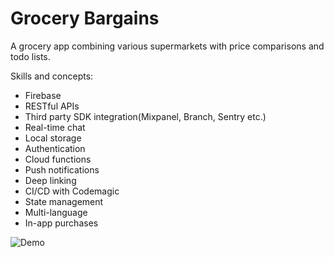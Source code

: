 # Grocery Bargains

A grocery app combining various supermarkets with price comparisons and todo lists.

Skills and concepts:
- Firebase
- RESTful APIs
- Third party SDK integration(Mixpanel, Branch, Sentry etc.)
- Real-time chat
- Local storage
- Authentication
- Cloud functions
- Push notifications
- Deep linking
- CI/CD with Codemagic
- State management
- Multi-language
- In-app purchases

![Demo](assets/test.gif)

